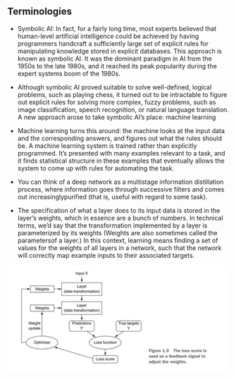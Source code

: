 ## Terminologies

- Symbolic AI:  In fact, for a fairly long time, most experts believed that human-level artificial intelligence could be achieved by having programmers handcraft a sufficiently large set of explicit rules for manipulating knowledge stored in explicit databases. This approach is known as symbolic AI. It was the dominant paradigm in AI from the 1950s to the late 1980s, and it reached its peak popularity during the expert systems boom of the 1980s.

- Although symbolic AI proved suitable to solve well-defined, logical problems, such as playing chess, it turned out to be intractable to figure out explicit rules for solving more complex, fuzzy problems, such as image classification, speech recognition, or natural language translation. A new approach arose to take symbolic AI’s place: machine learning

- Machine learning turns this around: the machine looks at the input data and the corresponding answers, and figures out what the rules should be. A machine learning system is trained rather than explicitly programmed. It’s presented with many examples relevant to a task, and it finds statistical structure in these examples that eventually allows the system to come up with rules for automating the task.

- You can think of a deep network as a multistage information distillation process, where information goes through successive filters and comes out increasinglypurified (that is, useful with regard to some task).


- The specification of what a layer does to its input data is stored in the layer’s weights, which in essence are a bunch of numbers. In technical terms, we’d say that the transformation implemented by a layer is parameterized by its weights 
(Weights are also sometimes called the parametersof a layer.) In this context, learning means finding a set of values for the weights of all layers in a network, such that the network will correctly map example inputs to their associated targets.

![The loss score is used as a feedback signal to adjust wrights](./screenshots/lossscore.jpg)
